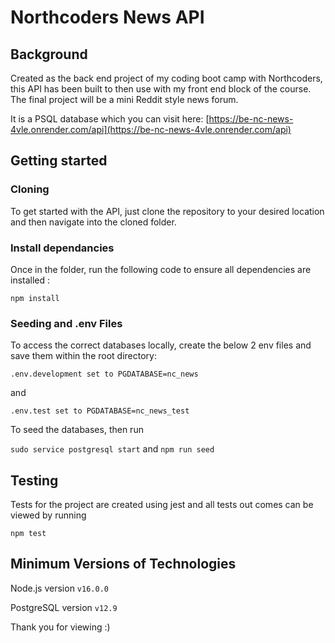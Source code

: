 # Northcoders News API

## Background

Created as the back end project of my coding boot camp with Northcoders, this API has been built to then use with my front end block of the course. The final project will be a mini Reddit style news forum.

It is a PSQL database which you can visit here: [https://be-nc-news-4vle.onrender.com/api](https://be-nc-news-4vle.onrender.com/api)
## Getting started

### Cloning

To get started with the API, just clone the repository to your desired location and then navigate into the cloned folder.

### Install dependancies

Once in the folder, run the following code to ensure all dependencies are installed :

`npm install`

### Seeding and .env Files

To access the correct databases locally, create the below 2 env files and save them within the root directory:

`.env.development set to PGDATABASE=nc_news`

and

`.env.test set to PGDATABASE=nc_news_test`

To seed the databases, then run

`sudo service postgresql start` and `npm run seed`

## Testing

Tests for the project are created using jest and all tests out comes can be viewed by running

`npm test`

## Minimum Versions of Technologies

Node.js version `v16.0.0`

PostgreSQL version `v12.9`

Thank you for viewing :)
